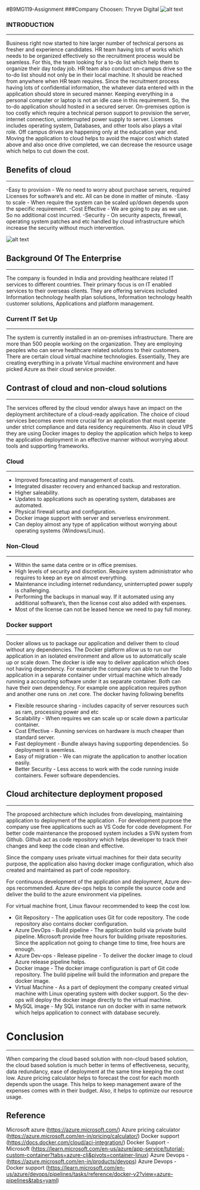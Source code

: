 #B9MG119-Assignment
###Company Choosen: Thryve Digital
![alt text](https://fresheropenings.com/wp-content/uploads/2022/09/Thryve-Digital-Off-Campus-Drive-for-2022-Batch.png)

### **INTRODUCTION**

---

Business right now started to hire larger number of technical persons as fresher and experience candidates. HR team having lots of works which needs to be organized effectively so the recruitment process would be seamless. For this, the team looking for a to-do list which help them to organize their day today job. HR team also conduct on-campus drive so the to-do list should not only be in their local machine. It should be reached from anywhere when HR team requires. Since the recruitment process having lots of confidential information, the whatever data entered with in the application should store in secured manner. Keeping everything in a personal computer or laptop is not an idle case in this requirement. So, the to-do application should hosted in a secured server. On-premises option is too costly which require a technical person support to provision the server, internet connection, uninterrupted power supply to server. Licenses includes operating system, Databases, and other tools also plays a vital role. Off campus drives are happening only at the education year end. Moving the application to cloud helps to avoid the major cost which stated above and also once drive completed, we can decrease the resource usage which helps to cut down the cost.

## Benefits of cloud

---

-Easy to provision - We no need to worry about purchase servers, required Licenses for software’s and etc. All can be done in matter of minute.
-Easy to scale - When require the system can be scaled up/down depends upon the specific requirement.
-Cost Effective - We are going to pay as we use. So no additional cost incurred.
-Security - On security aspects, firewall, operating system patches and etc handled by cloud infrastructure which increase the security without much intervention.

![alt text](https://iamguptarishi.files.wordpress.com/2019/03/3-azure-services.png)

## **Background Of The Enterprise**

---

The company is founded in India and providing healthcare related IT services to different countries. Their primary focus is on IT enabled services to their overseas clients. They are offering services included Information technology health plan solutions, Information technology health customer solutions, Applications and platform management.

### Current IT Set Up

---

The system is currently installed in an on-premises infrastructure. There are more than 500 people working on the organization. They are employing peoples who can serve healthcare related solutions to their customers. There are certain cloud virtual machine technologies. Essentially, They are creating everything in a private Virtual machine environment and have picked Azure as their cloud service provider.

## Contrast of cloud and non-cloud solutions

---

The services offered by the cloud vendor always have an impact on the deployment architecture of a cloud-ready application. The choice of cloud services becomes even more crucial for an application that must operate under strict compliance and data residency requirements. Also in cloud VPS they are using Docker images to deploy the application which helps to keep the application deployment in an effective manner without worrying about tools and supporting frameworks.

### Cloud

---

- Improved forecasting and management of costs.
- Integrated disaster recovery and enhanced backup and restoration.
- Higher saleability.
- Updates to applications such as operating system, databases are automated.
- Physical firewall setup and configuration.
- Docker image support with server and serverless environment.
- Can deploy almost any type of application without worrying about operating systems (Windows/Linux).

### Non-Cloud

---

- Within the same data centre or in office premises.
- High levels of security and discretion. Require system administrator who requires to keep an eye on almost everything.
- Maintenance including internet redundancy, uninterrupted power supply is challenging.
- Performing the backups in manual way. If it automated using any additional software’s, then the license cost also added with expenses.
- Most of the license can not be leased hence we need to pay full money.

### Docker support

---

Docker allows us to package our application and deliver them to cloud without any dependencies. The Docker platform allow us to run our application in an isolated environment and allow us to automatically scale up or scale down. The docker is idle way to deliver application which does not having dependency. For example the company can able to run the Todo application in a separate container under virtual machine which already running a accounting software under it as separate container. Both can have their own dependency. For example one application requires python and another one runs on .net core. The docker having following benefits

- Flexible resource sharing - includes capacity of server resources such as ram, processing power and etc
- Scalability - When requires we can scale up or scale down a particular container.
- Cost Effective - Running services on hardware is much cheaper than standard server.
- Fast deployment - Bundle always having supporting dependencies. So deployment is seemless.
- Easy of migration - We can migrate the application to another location easily.
- Better Security - Less access to work with the code running inside containers. Fewer software dependencies.

## Cloud architecture deployment proposed

---

The proposed architecture which includes from developing, maintaining application to deployment of the application . For development purpose the company use free applications such as VS Code for code development. For better code maintenance the proposed system includes a SVN system from Github. Github act as code repository which helps developer to track their changes and keep the code clean and effective.

Since the company uses private virtual machines for their data security purpose, the application also having docker image configuration, which also created and maintained as part of code repository.

For continuous development of the application and deployment, Azure dev-ops recommended. Azure dev-ops helps to compile the source code and deliver the build to the azure environment via pipelines.

For virtual machine front, Linux flavour recommended to keep the cost low.

- Git Repository - The application uses Git for code repository. The code repository also contains docker configuration.
- Azure DevOps - Build pipeline - The application build via private build pipeline. Microsoft provide free hours for building private repositories. Since the application not going to change time to time, free hours are enough.
- Azure Dev-ops - Release pipeline - To deliver the docker image to cloud Azure release pipeline helps.
- Docker image - The docker image configuration is part of Git code repository. The build pipeline will build the information and prepare the docker image.
- Virtual Machine - As a part of deployment the company created virtual machine with Linux operating system with docker support. So the dev-ops will deploy the docker image directly to the virtual machine.
- MySQL image - My SQL instance run on docker with in same network which helps application to connect with database securely.

# Conclusion

---

When comparing the cloud based solution with non-cloud based solution, the cloud based solution is much better in terms of effectiveness, security, data redundancy, ease of deployment at the same time keeping the cost low. Azure pricing calculator helps to forecast the cost for each month depends upon the usage. This helps to keep management aware of the expenses comes with in their budget. Also, it helps to optimize our resource usage.

## Reference

Microsoft azure (https://azure.microsoft.com/)
Azure pricing calculator (https://azure.microsoft.com/en-in/pricing/calculator/)
Docker support (https://docs.docker.com/cloud/aci-integration/)
Docker Support - Microsoft (https://learn.microsoft.com/en-us/azure/app-service/tutorial-custom-container?tabs=azure-cli&pivots=container-linux)
Azure Devops - (https://azure.microsoft.com/en-in/products/devops)
Azure Devops - Docker support (https://learn.microsoft.com/en-us/azure/devops/pipelines/tasks/reference/docker-v2?view=azure-pipelines&tabs=yaml)

